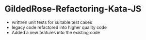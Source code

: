 # GildedRose-Refactoring-Kata-JS

- writtren unit tests for suitable test cases
- legacy code refactored into higher quality code
- Added a new features into the existing code
